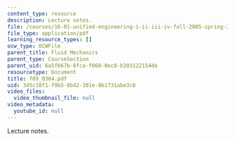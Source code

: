 ```yaml
---
content_type: resource
description: Lecture notes.
file: /courses/16-01-unified-engineering-i-ii-iii-iv-fall-2005-spring-2006/345c18f1f9b58b42301e8b1731abe3c8_f09_0304.pdf
file_type: application/pdf
learning_resource_types: []
ocw_type: OCWFile
parent_title: Fluid Mechanics
parent_type: CourseSection
parent_uid: 6a5f667b-6fca-f068-0ec8-b203122154de
resourcetype: Document
title: f09_0304.pdf
uid: 345c18f1-f9b5-8b42-301e-8b1731abe3c8
video_files:
  video_thumbnail_file: null
video_metadata:
  youtube_id: null
---
```

Lecture notes.